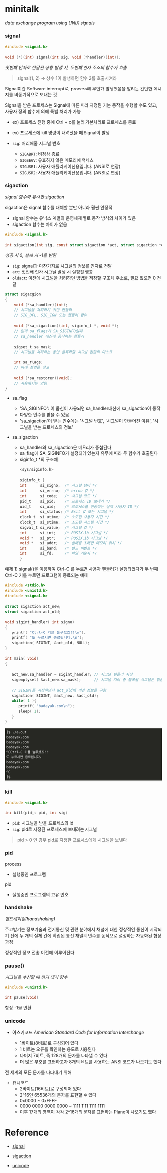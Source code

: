 # minitalk

_data exchange program using UNIX signals_


### signal

```.c
#include <signal.h>

void (*)(int) signal(int sig, void (*handler)(int));
```
_첫번째 인자로 전달된 상황 발생 시, 두번째 인자 주소의 함수가 호출_

> signal(1, 2) -> 상수 1이 발생하면 함수 2를 호출시켜라

Signal이란 Software interrupt로, process에 무언가 발생했음을 알리는 간단한 메시지를 비동기적으로 보내는 것

Signal을 받은 프로세스는 Signal에 따른 미리 지정된 기본 동작을 수행할 수도 있고, 사용자 정의 함수에 의해 특별 처리가 가능

- ex) 프로세스 진행 중에 Ctrl + c를 눌러 기본처리로 프로세스를 종료
- ex) 프로세스에 kill 명령이 내려졌을 때 Signal이 발생

-  `sig`: 처리해줄 시그널 번호
   -  `SIGABRT`: 비정상 종료
   -  `SIGSEGV`: 유효하지 않은 메모리에 액세스
   -  `SIGUSR1`: 사용자 애플리케이션용입니다. (ANSI로 연장)
   -  `SIGUSR2`: 사용자 애플리케이션용입니다. (ANSI로 연장)

### sigaction

_signal 함수와 유사한 sigaction_

sigaction은 signal 함수를 대체할 뿐만 아니라 훨씬 안정적

- signal 함수는 유닉스 계열의 운영체제 별로 동작 방식의 차이가 있음
- sigaction 함수는 차이가 없음


```.c
#include <signal.h>

int sigaction(int sig, const struct sigaction *act, struct sigaction *oldact);
```

_성공 시 0, 실패 시 -1을 반환_

- `sig`: signal과 마찬가지로 시그널의 정보를 인자로 전달
- `act`: 첫번째 인자 시그널 발생 시 설정할 행동
- `oldact`: 이전에 시그널을 처리하던 방법을 저장할 구조체 주소로, 필요 없으면 0 전달

```.c
struct sigacgion
{
    void (*sa_handler)(int);
    // 시그널을 처리하기 위한 핸들러
    // SIG_DFL, SIG_IGN 또는 핸들러 함수

    void (*sa_sigaction)(int, siginfo_t *, void *); 
    // 밑의 sa_flags가 SA_SIGINFO일때
    // sa_handler 대신에 동작하는 핸들러

    sigset_t sa_mask;             
    // 시그널을 처리하는 동안 블록화할 시그널 집합의 마스크
    
    int sa_flags;                 
    // 아래 설명을 참고
    
    void (*sa_restorer)(void);    
    // 사용해서는 안됨
}
```

- sa_flag
  - 'SA_SIGINFO': 이 옵션이 사용되면 sa_handler대신에 sa_sigaction이 동작
  - 다양한 인수를 받을 수 있음
  - 'sa_sigaction'이 받는 인수에는 '시그널 번호', '시그널이 만들어진 이유', '시그널을 받는 프로세스의 정보'


- sa_sigaction
  - sa_handler와 sa_sigaction은 메모리가 중첩된다
  - sa_flag에 SA_SIGINFO가 설정되어 있는지 유무에 따라 두 함수가 호출된다
  - siginfo_t *의 구조체
    ```c
    <sys/siginfo.h>

    siginfo_t {
    int      si_signo;  /* 시그널 넘버 */
    int      si_errno;  /* errno 값 */
    int      si_code;   /* 시그널 코드 */
    pid_t    si_pid;    /* 프로세스 ID 보내기 */
    uid_t    si_uid;    /* 프로세스를 전송하는 실제 사용자 ID */
    int      si_status; /* Exit 값 또는 시그널 */
    clock_t  si_utime;  /* 소모된 사용자 시간 */
    clock_t  si_stime;  /* 소모된 시스템 시간 */
    sigval_t si_value;  /* 시그널 값 */
    int      si_int;    /* POSIX.1b 시그널 */
    void *   si_ptr;    /* POSIX.1b 시그널 */
    void *   si_addr;   /* 실패를 초래한 메모리 위치 */
    int      si_band;   /* 밴드 이벤트 */
    int      si_fd;     /* 파일 기술자 */
    }
    ```

예제 1)
signal()을 이용하여 Ctrl-C 를 누르면 사용자 핸들러가 실행되었다가 두 번째 Ctrl-C 키를 누르면 프로그램이 종료되는 예제

```c
#include <stdio.h>
#include <unistd.h>
#include <signal.h>

struct sigaction act_new;
struct sigaction act_old;

void sigint_handler( int signo)
{
   printf( "Ctrl-C 키를 눌루셨죠!!\n");
   printf( "또 누르시면 종료됩니다.\n");
   sigaction( SIGINT, &act_old, NULL);
}

int main( void)
{
   
   act_new.sa_handler = sigint_handler; // 시그널 핸들러 지정
   sigemptyset( &act_new.sa_mask);      // 시그널 처리 중 블록될 시그널은 없음

   // SIGINT를 지정하면서 act_old에 이전 정보를 구함
   sigaction( SIGINT, &act_new, &act_old); 
   while( 1 ){
      printf( "badayak.com\n");
      sleep( 1);
   }
}
```
![picture](./sigaction_ctrl_c.png)


### kill

```.c
#include <signal.h>

int kill(pid_t pid, int sig)
```

- `pid`: 시그널을 받을 프로세스의 id
- `sig`: pid로 지정된 프로세스에 보내려는 시그널

> pid > 0 인 경우 pid로 지정한 프로세스에게 시그널을 보낸다







### pid

process
- 실행중인 프로그램

pid
- 실행중인 프로그램의 고유 번호

### handshake
_핸드셰이킹(handshaking)_

주고받기는 정보기술과 전기통신 및 관련 분야에서 채널에 대한 정상적인 통신이 시작되기 전에 두 개의 실체 간에 확립된 통신 채널의 변수를 동적으로 설정하는 자동화된 협상 과정

정상적인 정보 전송 이전에 이루어진다

### pause()

_시그널을 수신할 때 까지 대기 함수_

```.c
#include <unistd.h>

int pause(void)
```

항상 -1을 반환

###  unicode

- 아스키코드
    _American Standard Code for Information Interchange_

    - 1바이트(8비트)로 구성되어 있다
    - 1 비트는 오류를 확인하는 용도로 사용된다
    - 나머지 7비트, 즉 128개의 문자를 나타낼 수 있다
    - 더 많은 부호를 표현하고자 8개의 비트를 사용하는 ANSI 코드가 나오기도 했다

전 세계의 모든 문자를 나타내기 위해

- 유니코드
    - 2바이트(16비트)로 구성되어 있다
    - 2^16인 65536개의 문자를 표현할 수 있다
    - 0x0000 ~ 0xFFFF
    - 0000 0000 0000 0000 ~ 1111 1111 1111 1111
    - 이후 17개의 영역이 각각 2^16개의 문자를 표현하는 Plane이 나오기도 했다

# Reference

- [signal](https://blockdmask.tistory.com/23)

- [sigaction](https://badayak.com/entry/C언어-시그널-처리-함수-sigaction)

- [unicode](https://code-lab1.tistory.com/233)
